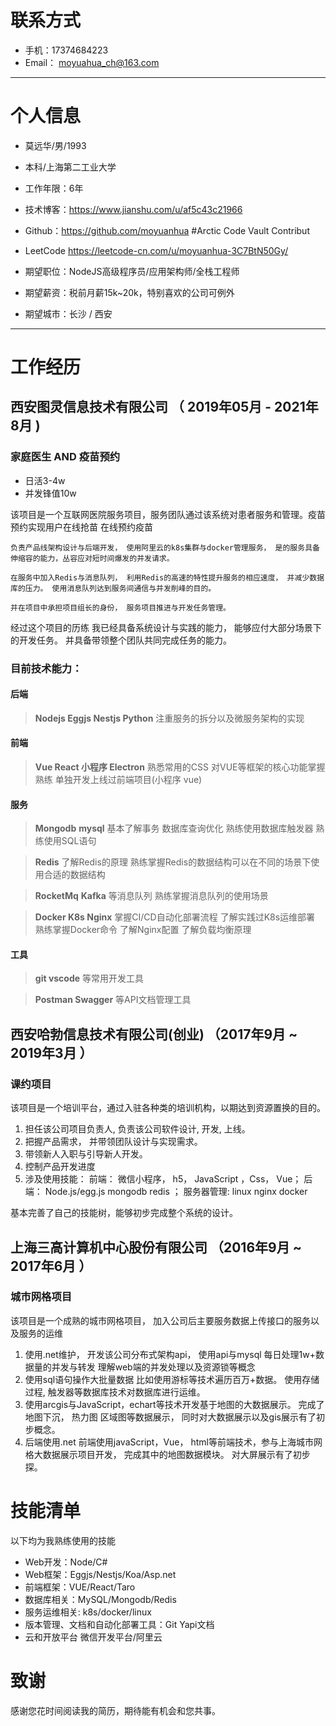 # 联系方式

- 手机：17374684223 
- Email： moyuahua_ch@163.com

---

# 个人信息

 - 莫远华/男/1993 
 - 本科/上海第二工业大学 
 - 工作年限：6年
 - 技术博客：https://www.jianshu.com/u/af5c43c21966
 - Github：https://github.com/moyuanhua #Arctic Code Vault Contribut
 - LeetCode https://leetcode-cn.com/u/moyuanhua-3C7BtN50Gy/

 - 期望职位：NodeJS高级程序员/应用架构师/全栈工程师
 - 期望薪资：税前月薪15k~20k，特别喜欢的公司可例外
 - 期望城市：长沙 / 西安

---

# 工作经历
## 西安图灵信息技术有限公司 （ 2019年05月 - 2021年8月 )

### 家庭医生 AND 疫苗预约
  
  * 日活3-4w
  * 并发锋值10w

  
  该项目是一个互联网医院服务项目，服务团队通过该系统对患者服务和管理。疫苗预约实现用户在线抢苗 在线预约疫苗
  
    负责产品线架构设计与后端开发， 使用阿里云的k8s集群与docker管理服务， 是的服务具备伸缩容的能力，丛容应对短时间爆发的并发请求。 

    在服务中加入Redis与消息队列， 利用Redis的高速的特性提升服务的相应速度， 并减少数据库的压力。 使用消息队列达到服务间通信与并发削峰的目的。

    并在项目中承担项目组长的身份， 服务项目推进与开发任务管理。

  
  经过这个项目的历练  我已经具备系统设计与实践的能力， 能够应付大部分场景下的开发任务。 并具备带领整个团队共同完成任务的能力。 
  
  ### 目前技术能力：
  #### 后端
  > **Nodejs Eggjs Nestjs Python** 注重服务的拆分以及微服务架构的实现
  #### 前端
  > **Vue React 小程序 Electron**  熟悉常用的CSS 对VUE等框架的核心功能掌握熟练 单独开发上线过前端项目(小程序  vue)
  #### 服务
  > **Mongodb** **mysql** 基本了解事务 数据库查询优化 熟练使用数据库触发器 熟练使用SQL语句

  > **Redis** 了解Redis的原理 熟练掌握Redis的数据结构可以在不同的场景下使用合适的数据结构
  
  > **RocketMq**  **Kafka** 等消息队列 熟练掌握消息队列的使用场景

  > **Docker  K8s Nginx** 掌握CI/CD自动化部署流程 了解实践过K8s运维部署 熟练掌握Docker命令 了解Nginx配置 了解负载均衡原理
  
  > 
  #### 工具
  > **git vscode** 等常用开发工具
  
  > **Postman Swagger** 等API文档管理工具 
 


## 西安哈勃信息技术有限公司(创业) （2017年9月 ~ 2019年3月 ）

### 课约项目 

  该项目是一个培训平台，通过入驻各种类的培训机构，以期达到资源置换的目的。
  
  1. 担任该公司项目负责人, 负责该公司软件设计, 开发, 上线。
  2. 把握产品需求， 并带领团队设计与实现需求。
  3. 带领新人入职与引导新人开发。
  4. 控制产品开发进度
  5. 涉及使用技能： 前端： 微信小程序， h5， JavaScript ，Css， Vue； 后端： Node.js/egg.js mongodb redis ； 服务器管理: linux nginx docker
  
  基本完善了自己的技能树，能够初步完成整个系统的设计。 


## 上海三高计算机中心股份有限公司 （2016年9月 ~ 2017年6月 ）

### 城市网格项目 
  
  该项目是一个成熟的城市网格项目， 加入公司后主要服务数据上传接口的服务以及服务的运维
  
  1. 使用.net维护， 开发该公司分布式架构api， 使用api与mysql 每日处理1w+数据量的并发与转发 理解web端的并发处理以及资源锁等概念
  2. 使用sql语句操作大批量数据 比如使用游标等技术遍历百万+数据。 使用存储过程, 触发器等数据库技术对数据库进行运维。
  3. 使用arcgis与JavaScript，echart等技术开发基于地图的大数据展示。 完成了地图下沉， 热力图 区域图等数据展示， 同时对大数据展示以及gis展示有了初步概念。
  4.  后端使用.net 前端使用javaScript，Vue， html等前端技术，参与上海城市网格大数据展示项目开发， 完成其中的地图数据模块。 对大屏展示有了初步探。





# 技能清单

以下均为我熟练使用的技能

- Web开发：Node/C#
- Web框架：Eggjs/Nestjs/Koa/Asp.net
- 前端框架：VUE/React/Taro
- 数据库相关：MySQL/Mongodb/Redis
- 服务运维相关: k8s/docker/linux
- 版本管理、文档和自动化部署工具：Git Yapi文档
- 云和开放平台 微信开发平台/阿里云


# 致谢
感谢您花时间阅读我的简历，期待能有机会和您共事。
